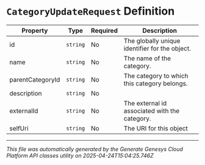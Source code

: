 # `CategoryUpdateRequest` Definition

| Property | Type | Required | Description |
|----------|------|----------|-------------|
| id | `string` | No | The globally unique identifier for the object. |
| name | `string` | No | The name of the category. |
| parentCategoryId | `string` | No | The category to which this category belongs. |
| description | `string` | No |  |
| externalId | `string` | No | The external id associated with the category. |
| selfUri | `string` | No | The URI for this object |

---

*This file was automatically generated by the Generate Genesys Cloud Platform API classes utility on 2025-04-24T15:04:25.746Z*